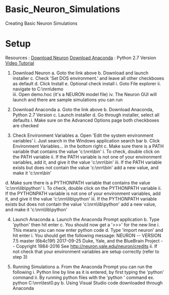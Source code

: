 # Basic_Neuron_Simulations
Creating Basic Neuron Simulations

Setup
=====
Resources : 
[Download Neuron](https://neuron.yale.edu/neuron/download)
[Download Anaconda](https://www.anaconda.com/download/) : Python 2.7 Version
[Video Tutorial](https://www.youtube.com/watch?v=jWjiPWG3DKY)

1. Download Neuron
  a. Goto the link above
  b. Download and launch installer
  c. Check 'Set DOS environment.' and leave all other checkboxes as default
  d. Click Install
  e. Optional check install
    i. Goto File explorer
    ii. navigate to C:\nrn\demo\
    iii. Open demo.hoc (it's a NEURON model file)
    iv. The Neuron GUI will launch and there are sample simulations you can run
    
2. Download Anaconda
  a. Goto the link above
  b. Download Anaconda, Python 2.7 Version
  c. Launch installer
  d. Go through installer, select all defaults
    i. Make sure on the Advanced Options page both checkboxes are checked
 
3. Check Environment Variables
  a. Open 'Edit the system environment variables'
    i. Just search in the Windows application search bar
  b. Click Environment Variables... in the bottom right
  c. Make sure there is a PATH variable that contains the value 'c:\nrn\bin'
    i. To check, double click on the PATH variable
    ii. If the PATH variable is not one of your environment variables, add it, 
          and give it the value 'c:\nrn\bin'
    iii. If the PATH variable exists but does not contain the value 'c:\nrn\bin' 
          add a new value, and make it 'c:\nrn\bin'
          
  d. Make sure there is a PYTHONPATH variable that contains the value 'c:\nrn\lib\python'
    i. To check, double click on the PYTHONPATH variable
    ii. If the PYTHONPATH variable is not one of your environment variables, add it, 
          and give it the value 'c:\nrn\lib\python'
    iii. If the PYTHONPATH variable exists but does not contain the value 
          'c:\nrn\lib\python' add a new value, and make it 'c:\nrn\lib\python'

4. Launch Anaconda
  a. Launch the Anaconda Prompt application
  b. Type 'python' then hit enter
  c. You should now get a '>>>' for the new line
    i. This means you can now enter python code
  d. Type 'import neuron' and hit enter
    i. You should get the following message:
      NEURON -- VERSION 7.5 master (6b4c19f) 2017-09-25
      Duke, Yale, and the BlueBrain Project -- Copyright 1984-2016
      See http://neuron.yale.edu/neuron/credits
    ii. If not check that your environment variables are setup correctly (refer to step 3)
  
5. Running Simulations
  a. From the Anaconda Prompt you can run the following
    i. Python line by line as it is entered, by first typing the 'python' command
    ii. By running python files with the 'python <insert path to file>' command
      ex. python C:\nrn\test0.py
  b. Using Visual Studio code downloaded through Anaconda
